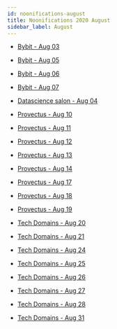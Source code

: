```yaml
---
id: noonifications-august
title: Noonifications 2020 August
sidebar_label: August
---
```


- <a href="/html/Noonifications/2020/August/Bybit Aug 03.html" target="_parent">Bybit - Aug 03</a>
- <a href="/html/Noonifications/2020/August/Bybit Aug 05.html" target="_parent">Bybit - Aug 05</a>
- <a href="/html/Noonifications/2020/August/Bybit Aug 06.html" target="_parent">Bybit - Aug 06</a>
- <a href="/html/Noonifications/2020/August/Bybit Aug 07.html" target="_parent">Bybit - Aug 07</a>

- <a href="/html/Noonifications/2020/August/Datascience salon Aug 04.html" target="_parent">Datascience salon - Aug 04</a>

- <a href="/html/Noonifications/2020/August/Provectus Aug 10.html" target="_parent">Provectus - Aug 10</a>
- <a href="/html/Noonifications/2020/August/Provectus Aug 11.html" target="_parent">Provectus - Aug 11</a>
- <a href="/html/Noonifications/2020/August/Provectus Aug 12.html" target="_parent">Provectus - Aug 12</a>
- <a href="/html/Noonifications/2020/August/Provectus Aug 13.html" target="_parent">Provectus - Aug 13</a>
- <a href="/html/Noonifications/2020/August/Provectus Aug 14.html" target="_parent">Provectus - Aug 14</a>
- <a href="/html/Noonifications/2020/August/Provectus Aug 17.html" target="_parent">Provectus - Aug 17</a>
- <a href="/html/Noonifications/2020/August/Provectus Aug 18.html" target="_parent">Provectus - Aug 18</a>
- <a href="/html/Noonifications/2020/August/Provectus Aug 19.html" target="_parent">Provectus - Aug 19</a>

- <a href="/html/Noonifications/2020/August/Tech Domains Aug 20.html" target="_parent">Tech Domains - Aug 20</a>
- <a href="/html/Noonifications/2020/August/Tech Domains Aug 21.html" target="_parent">Tech Domains - Aug 21</a>
- <a href="/html/Noonifications/2020/August/Tech Domains Aug 24.html" target="_parent">Tech Domains - Aug 24</a>
- <a href="/html/Noonifications/2020/August/Tech Domains Aug 25.html" target="_parent">Tech Domains - Aug 25</a>
- <a href="/html/Noonifications/2020/August/Tech Domains Aug 26.html" target="_parent">Tech Domains - Aug 26</a>
- <a href="/html/Noonifications/2020/August/Tech Domains Aug 27.html" target="_parent">Tech Domains - Aug 27</a>
- <a href="/html/Noonifications/2020/August/Tech Domains Aug 28.html" target="_parent">Tech Domains - Aug 28</a>
- <a href="/html/Noonifications/2020/August/Tech Domains Aug 31.html" target="_parent">Tech Domains - Aug 31</a>